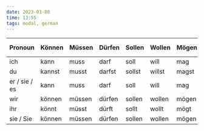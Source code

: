 ```yaml
---
date: 2023-03-08
time: 13:55
tags: modal, german
---
```


| Pronoun       | Können | Müssen | Dürfen | Sollen | Wollen | Mögen | Subjunctive of Mögen |
| ------------- | ------ | ------ | ------ | ------ | ------ | ----- | -------------------- |
| ich           | kann   | muss   | darf   | soll   | will   | mag   | möchte               |
| du            | kannst | musst  | darfst | sollst | willst | magst | möchtest             |
| er / sie / es | kann   | muss   | darf   | soll   | will   | mag   | möchte               |
| wir           | können | müssen | dürfen | sollen | wollen | mögen | möchten              |
| ihr           | könnt  | müsst  | dürft  | sollt  | wollt  | mögt  | möchtet              |
| sie / Sie     | können | müssen | dürfen | sollen | wollen | mögen | möchten              |
